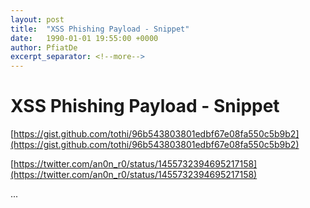 ```yaml
---
layout: post
title:  "XSS Phishing Payload - Snippet"
date:   1990-01-01 19:55:00 +0000
author: PfiatDe
excerpt_separator: <!--more-->
---
```


# XSS Phishing Payload - Snippet

[https://gist.github.com/tothi/96b543803801edbf67e08fa550c5b9b2](https://gist.github.com/tothi/96b543803801edbf67e08fa550c5b9b2)

[https://twitter.com/an0n_r0/status/1455732394695217158](https://twitter.com/an0n_r0/status/1455732394695217158)

...
<!--more-->
